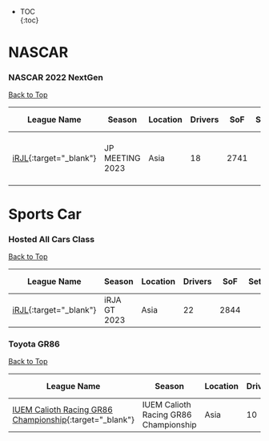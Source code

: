 * TOC  
{:toc}

# NASCAR

### NASCAR 2022 NextGen

[Back to Top](#)  

| League Name | Season | Location | Drivers | SoF | Setup | Upcoming Race | New York | London | Sydney |
|------------------------------------------------------------------------------------------------|---------------|--------|-------|----|-----|-----------------------|-----------------------------|-----------------------------|------------------------------|
|[iRJL](https://members.iracing.com/membersite/member/LeagueView.do?league=114){:target="_blank"} |JP MEETING 2023 |Asia |18 |2741 | |Talladega Superspeedway |Fri, September 29 08:30AM EDT |Fri, September 29 01:30PM BST |Fri, September 29 10:30PM AEST |

# Sports Car

### Hosted All Cars Class

[Back to Top](#)  

| League Name | Season | Location | Drivers | SoF | Setup | Upcoming Race | New York | London | Sydney |
|------------------------------------------------------------------------------------------------|------------|--------|-------|----|-----|-------------|--------|------|------|
|[iRJL](https://members.iracing.com/membersite/member/LeagueView.do?league=114){:target="_blank"} |iRJA GT 2023 |Asia |22 |2844 | | | | | |

### Toyota GR86

[Back to Top](#)  

| League Name | Season | Location | Drivers | SoF | Setup | Upcoming Race | New York | London | Sydney |
|----------------------------------------------------------------------------------------------------------------------------------|-------------------------------------|--------|-------|----|-----|-------------|--------|------|------|
|[IUEM Calioth Racing GR86 Championship](https://members.iracing.com/membersite/member/LeagueView.do?league=9878){:target="_blank"} |IUEM Calioth Racing GR86 Championship |Asia |10 |2334 | | | | | |

